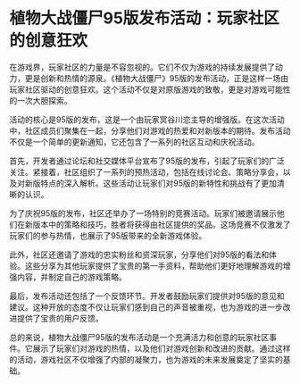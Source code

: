# 植物大战僵尸95版发布活动：玩家社区的创意狂欢

在游戏界，玩家社区的力量是不容忽视的。它们不仅为游戏的持续发展提供了动力，更是创新和热情的源泉。《植物大战僵尸》95版的发布活动，正是这样一场由玩家社区驱动的创意狂欢。这个活动不仅是对原版游戏的致敬，更是对游戏可能性的一次大胆探索。

活动的核心是95版的发布，这是一个由玩家冥谷川恋主导的增强版。在这次活动中，社区成员们聚集在一起，分享他们对游戏的热爱和对新版本的期待。发布活动不仅是一个简单的更新通知，它还包含了一系列的社区互动和庆祝活动。

首先，开发者通过论坛和社交媒体平台宣布了95版的发布，引起了玩家们的广泛关注。紧接着，社区组织了一系列的预热活动，包括在线讨论会、策略分享会，以及对新版特点的深入解析。这些活动让玩家们对95版的新特性和挑战有了更加清晰的认识。

为了庆祝95版的发布，社区还举办了一场特别的竞赛活动。玩家们被邀请展示他们在新版本中的策略和技巧，胜者将获得由社区提供的奖品。这场竞赛不仅激发了玩家们的参与热情，也展示了95版带来的全新游戏体验。

此外，社区还邀请了游戏的忠实粉丝和资深玩家，分享他们对95版的看法和体验。这些分享为其他玩家提供了宝贵的第一手资料，帮助他们更好地理解游戏的增强内容，并制定自己的游戏策略。

最后，发布活动还包括了一个反馈环节。开发者鼓励玩家们提供对95版的意见和建议。这种开放的态度不仅让玩家们感到自己的声音被重视，也为游戏的进一步改进提供了宝贵的用户反馈。

总的来说，植物大战僵尸95版的发布活动是一个充满活力和创意的玩家社区事件。它展示了玩家们对游戏的热情，以及他们对游戏创新和改进的贡献。通过这样的活动，游戏社区不仅增强了内部的凝聚力，也为游戏的未来发展奠定了坚实的基础。